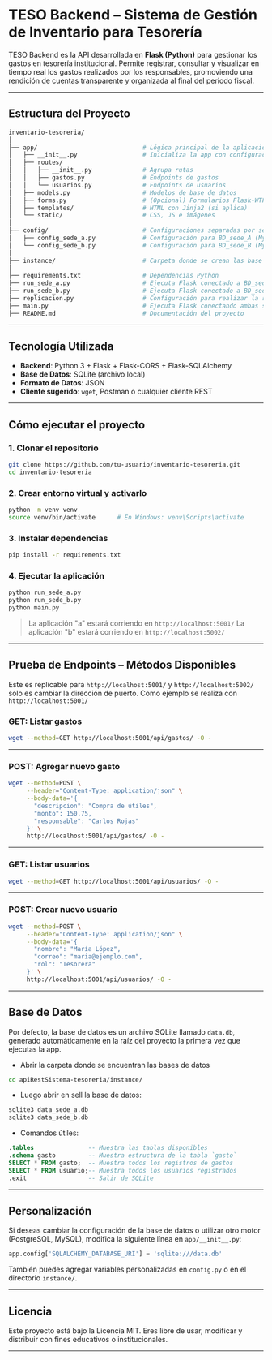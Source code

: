 #  TESO Backend – Sistema de Gestión de Inventario para Tesorería

TESO Backend es la API desarrollada en **Flask (Python)** para gestionar los gastos en tesorería institucional. Permite registrar, consultar y visualizar en tiempo real los gastos realizados por los responsables, promoviendo una rendición de cuentas transparente y organizada al final del periodo fiscal.

---

##  Estructura del Proyecto

```bash
inventario-tesoreria/
│
├── app/                             # Lógica principal de la aplicación Flask
│   ├── __init__.py                  # Inicializa la app con configuración dinámica
│   ├── routes/
│   │   ├── __init__.py              # Agrupa rutas
│   │   ├── gastos.py                # Endpoints de gastos
│   │   └── usuarios.py              # Endpoints de usuarios
│   ├── models.py                    # Modelos de base de datos
│   ├── forms.py                     # (Opcional) Formularios Flask-WTF
│   ├── templates/                   # HTML con Jinja2 (si aplica)
│   └── static/                      # CSS, JS e imágenes
│
├── config/                          # Configuraciones separadas por sede
│   ├── config_sede_a.py             # Configuración para BD_sede_A (MySQL puerto 5001)
│   └── config_sede_b.py             # Configuración para BD_sede_B (MySQL puerto 5002)
│
├── instance/                        # Carpeta donde se crean las base de datos
│
├── requirements.txt                 # Dependencias Python
├── run_sede_a.py                    # Ejecuta Flask conectado a BD_sede_A en localhost:5000
├── run_sede_b.py                    # Ejecuta Flask conectado a BD_sede_B en localhost:5001
├── replicacion.py                   # Configuración para realizar la replicación (topologia E-M) 
├── main.py                          # Ejecuta Flask conectando ambas sedes y ambos puertos
├── README.md                        # Documentación del proyecto


````

---

##  Tecnología Utilizada

* **Backend**: Python 3 + Flask + Flask-CORS + Flask-SQLAlchemy
* **Base de Datos**: SQLite (archivo local)
* **Formato de Datos**: JSON
* **Cliente sugerido**: `wget`, Postman o cualquier cliente REST

---

##  Cómo ejecutar el proyecto

### 1. Clonar el repositorio

```bash
git clone https://github.com/tu-usuario/inventario-tesoreria.git
cd inventario-tesoreria
```

### 2. Crear entorno virtual y activarlo

```bash
python -m venv venv
source venv/bin/activate      # En Windows: venv\Scripts\activate
```

### 3. Instalar dependencias

```bash
pip install -r requirements.txt
```

### 4. Ejecutar la aplicación

```bash
python run_sede_a.py
python run_sede_b.py
python main.py
```

> La aplicación "a" estará corriendo en `http://localhost:5001/`
> La aplicación "b" estará corriendo en `http://localhost:5002/`

---

##  Prueba de Endpoints – Métodos Disponibles
Este es replicable para `http://localhost:5001/` y `http://localhost:5002/` solo es cambiar la dirección de puerto. Como ejemplo se realiza con `http://localhost:5001/`

### GET: Listar gastos

```bash
wget --method=GET http://localhost:5001/api/gastos/ -O -
```

---

### POST: Agregar nuevo gasto

```bash
wget --method=POST \
     --header="Content-Type: application/json" \
     --body-data='{
       "descripcion": "Compra de útiles",
       "monto": 150.75,
       "responsable": "Carlos Rojas"
     }' \
     http://localhost:5001/api/gastos/ -O -
```

---

###  GET: Listar usuarios

```bash
wget --method=GET http://localhost:5001/api/usuarios/ -O -
```

---

###  POST: Crear nuevo usuario

```bash
wget --method=POST \
     --header="Content-Type: application/json" \
     --body-data='{
       "nombre": "María López",
       "correo": "maria@ejemplo.com",
       "rol": "Tesorera"
     }' \
     http://localhost:5001/api/usuarios/ -O -
```

---

##  Base de Datos

Por defecto, la base de datos es un archivo SQLite llamado `data.db`, generado automáticamente en la raíz del proyecto la primera vez que ejecutas la app.

* Abrir la carpeta donde se encuentran las bases de datos
```bash
cd apiRestSistema-tesoreria/instance/
```

* Luego abrir en sell la base de datos:

```bash
sqlite3 data_sede_a.db
sqlite3 data_sede_b.db
```

* Comandos útiles:

```sql
.tables               -- Muestra las tablas disponibles
.schema gasto         -- Muestra estructura de la tabla `gasto`
SELECT * FROM gasto;  -- Muestra todos los registros de gastos
SELECT * FROM usuario;-- Muestra todos los usuarios registrados
.exit                 -- Salir de SQLite
```

---

## Personalización

Si deseas cambiar la configuración de la base de datos o utilizar otro motor (PostgreSQL, MySQL), modifica la siguiente línea en `app/__init__.py`:

```python
app.config['SQLALCHEMY_DATABASE_URI'] = 'sqlite:///data.db'
```

También puedes agregar variables personalizadas en `config.py` o en el directorio `instance/`.

---

## Licencia

Este proyecto está bajo la Licencia MIT. Eres libre de usar, modificar y distribuir con fines educativos o institucionales.

---

